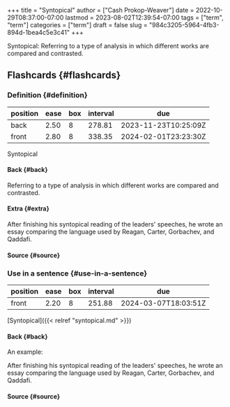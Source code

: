 +++
title = "Syntopical"
author = ["Cash Prokop-Weaver"]
date = 2022-10-29T08:37:00-07:00
lastmod = 2023-08-02T12:39:54-07:00
tags = ["term", "term"]
categories = ["term"]
draft = false
slug = "984c3205-5964-4fb3-894d-1bea4c5e3c41"
+++

Syntopical: Referring to a type of analysis in which different works are compared and contrasted.


## Flashcards {#flashcards}


### Definition {#definition}

| position | ease | box | interval | due                  |
|----------|------|-----|----------|----------------------|
| back     | 2.50 | 8   | 278.81   | 2023-11-23T10:25:09Z |
| front    | 2.80 | 8   | 338.35   | 2024-02-01T23:23:30Z |

Syntopical


#### Back {#back}

Referring to a type of analysis in which different works are compared and contrasted.


#### Extra {#extra}

After finishing his syntopical reading of the leaders' speeches, he wrote an essay comparing the language used by Reagan, Carter, Gorbachev, and Qaddafi.


#### Source {#source}


### Use in a sentence {#use-in-a-sentence}

| position | ease | box | interval | due                  |
|----------|------|-----|----------|----------------------|
| front    | 2.20 | 8   | 251.88   | 2024-03-07T18:03:51Z |

[Syntopical]({{< relref "syntopical.md" >}})


#### Back {#back}

An example:

After finishing his syntopical reading of the leaders' speeches, he wrote an essay comparing the language used by Reagan, Carter, Gorbachev, and Qaddafi.


#### Source {#source}
